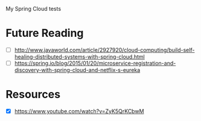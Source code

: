 My Spring Cloud tests

# Future Reading
- [ ] http://www.javaworld.com/article/2927920/cloud-computing/build-self-healing-distributed-systems-with-spring-cloud.html
- [ ] https://spring.io/blog/2015/01/20/microservice-registration-and-discovery-with-spring-cloud-and-netflix-s-eureka

# Resources

- [x] https://www.youtube.com/watch?v=ZyK5QrKCbwM
